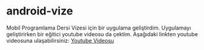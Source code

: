 # android-vize
Mobil Programlama Dersi Vizesi için bir uygulama geliştirdim.
Uygulamayı geliştirirken bir eğitici youtube videosu da çektim. 
Aşağıdaki linkten youtube videosuna ulaşabilirsiniz:
[Youtube Videosu](https://www.youtube.com/watch?v=m7fX4oub4z8&list=PLqF_bMfu-jefirbNaUV8mkTVfwmywuPgW)
